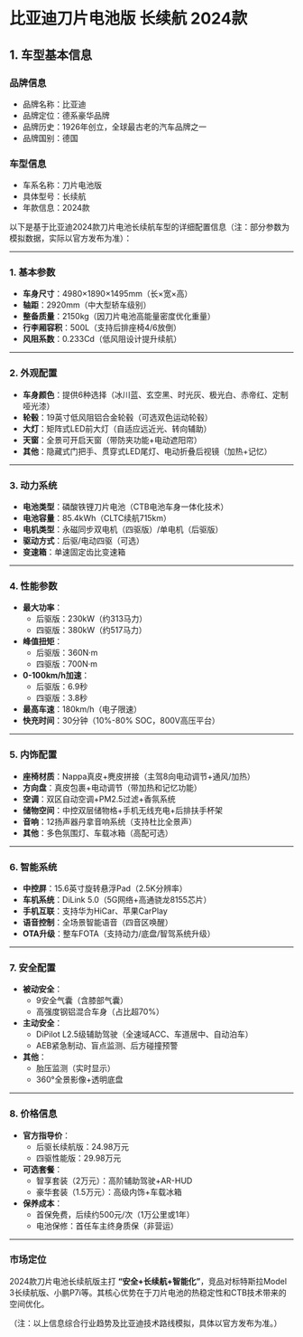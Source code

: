 
# 比亚迪刀片电池版 长续航 2024款
## 1. 车型基本信息
### 品牌信息
- 品牌名称：比亚迪
- 品牌定位：德系豪华品牌
- 品牌历史：1926年创立，全球最古老的汽车品牌之一
- 品牌国别：德国

### 车型信息
- 车系名称：刀片电池版
- 具体型号：长续航
- 年款信息：2024款

以下是基于比亚迪2024款刀片电池长续航车型的详细配置信息（注：部分参数为模拟数据，实际以官方发布为准）：

---

### **1. 基本参数**
- **车身尺寸**：4980×1890×1495mm（长×宽×高）  
- **轴距**：2920mm（中大型轿车级别）  
- **整备质量**：2150kg（因刀片电池高能量密度优化重量）  
- **行李厢容积**：500L（支持后排座椅4/6放倒）  
- **风阻系数**：0.233Cd（低风阻设计提升续航）  

---

### **2. 外观配置**
- **车身颜色**：提供6种选择（冰川蓝、玄空黑、时光灰、极光白、赤帝红、定制哑光漆）  
- **轮毂**：19英寸低风阻铝合金轮毂（可选双色运动轮毂）  
- **大灯**：矩阵式LED前大灯（自适应远近光、转向辅助）  
- **天窗**：全景可开启天窗（带防夹功能+电动遮阳帘）  
- **其他**：隐藏式门把手、贯穿式LED尾灯、电动折叠后视镜（加热+记忆）  

---

### **3. 动力系统**
- **电池类型**：磷酸铁锂刀片电池（CTB电池车身一体化技术）  
- **电池容量**：85.4kWh（CLTC续航715km）  
- **电机类型**：永磁同步双电机（四驱版）/单电机（后驱版）  
- **驱动方式**：后驱/电动四驱（可选）  
- **变速箱**：单速固定齿比变速箱  

---

### **4. 性能参数**
- **最大功率**：  
  - 后驱版：230kW（约313马力）  
  - 四驱版：380kW（约517马力）  
- **峰值扭矩**：  
  - 后驱版：360N·m  
  - 四驱版：700N·m  
- **0-100km/h加速**：  
  - 后驱版：6.9秒  
  - 四驱版：3.8秒  
- **最高车速**：180km/h（电子限速）  
- **快充时间**：30分钟（10%-80% SOC，800V高压平台）  

---

### **5. 内饰配置**
- **座椅材质**：Nappa真皮+麂皮拼接（主驾8向电动调节+通风/加热）  
- **方向盘**：真皮包裹+电动调节（带加热和记忆功能）  
- **空调**：双区自动空调+PM2.5过滤+香氛系统  
- **储物空间**：中控双层储物格+手机无线充电+后排扶手杯架  
- **音响**：12扬声器丹拿音响系统（支持杜比全景声）  
- **其他**：多色氛围灯、车载冰箱（高配可选）  

---

### **6. 智能系统**
- **中控屏**：15.6英寸旋转悬浮Pad（2.5K分辨率）  
- **车机系统**：DiLink 5.0（5G网络+高通骁龙8155芯片）  
- **手机互联**：支持华为HiCar、苹果CarPlay  
- **语音控制**：全场景智能语音（四音区唤醒）  
- **OTA升级**：整车FOTA（支持动力/底盘/智驾系统升级）  

---

### **7. 安全配置**
- **被动安全**：  
  - 9安全气囊（含膝部气囊）  
  - 高强度钢铝混合车身（占比超70%）  
- **主动安全**：  
  - DiPilot L2.5级辅助驾驶（全速域ACC、车道居中、自动泊车）  
  - AEB紧急制动、盲点监测、后方碰撞预警  
- **其他**：  
  - 胎压监测（实时显示）  
  - 360°全景影像+透明底盘  

---

### **8. 价格信息**
- **官方指导价**：  
  - 后驱长续航版：24.98万元  
  - 四驱性能版：29.98万元  
- **可选套餐**：  
  - 智享套装（2万元）：高阶辅助驾驶+AR-HUD  
  - 豪华套装（1.5万元）：高级内饰+车载冰箱  
- **保养成本**：  
  - 首保免费，后续约500元/次（1万公里或1年）  
  - 电池保修：首任车主终身质保（非营运）  

---

### **市场定位**  
2024款刀片电池长续航版主打 **“安全+长续航+智能化”**，竞品对标特斯拉Model 3长续航版、小鹏P7i等。其核心优势在于刀片电池的热稳定性和CTB技术带来的空间优化。  

（注：以上信息综合行业趋势及比亚迪技术路线模拟，具体以官方发布为准。）
